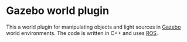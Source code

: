 # Gazebo world plugin
This a world plugin for manipulating objects and light sources in [Gazebo](http://gazebosim.org/) world environments. The code is written in C++ and uses [ROS](http://www.ros.org/).
